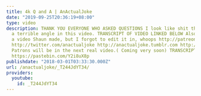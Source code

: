 ```yaml
---
title: 4k Q and A | AnActualJoke
date: "2019-09-25T20:36:19+08:00"
type: video
description: THANK YOU EVERYONE WHO ASKED QUESTIONS I look like shit tho. I had such
  a terrible angle in this video. TRANSCRIPT OF VIDEO LINKED BELOW Also, I mentioned
  a video Shaun made, but I forgot to edit it in, whoops http://patreon.com/anactualjoke
  http://twitter.com/anactualjoke http://anactualjoke.tumblr.com http://curiouscat.me/anactualjoke
  Patrons will be in the next real video.( Coming very soon) TRANSCRIPT OF THE VIDEO
  https://pastebin.com/Y2i8uX8p
publishdate: "2018-03-01T03:33:30.000Z"
url: /anactualjoke/_T244JdYT34/
providers:
  youtube:
    id: _T244JdYT34
---
```

